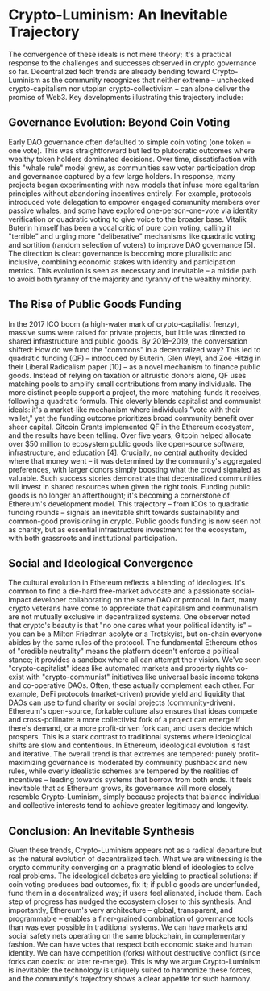 # Crypto-Luminism: An Inevitable Trajectory

The convergence of these ideals is not mere theory; it's a practical response to the challenges and successes observed in crypto governance so far. Decentralized tech trends are already bending toward Crypto-Luminism as the community recognizes that neither extreme – unchecked crypto-capitalism nor utopian crypto-collectivism – can alone deliver the promise of Web3. Key developments illustrating this trajectory include:

## Governance Evolution: Beyond Coin Voting
Early DAO governance often defaulted to simple coin voting (one token = one vote). This was straightforward but led to plutocratic outcomes where wealthy token holders dominated decisions. Over time, dissatisfaction with this "whale rule" model grew, as communities saw voter participation drop and governance captured by a few large holders. In response, many projects began experimenting with new models that infuse more egalitarian principles without abandoning incentives entirely. For example, protocols introduced vote delegation to empower engaged community members over passive whales, and some have explored one-person-one-vote via identity verification or quadratic voting to give voice to the broader base. Vitalik Buterin himself has been a vocal critic of pure coin voting, calling it "terrible" and urging more "deliberative" mechanisms like quadratic voting and sortition (random selection of voters) to improve DAO governance [5]. The direction is clear: governance is becoming more pluralistic and inclusive, combining economic stakes with identity and participation metrics. This evolution is seen as necessary and inevitable – a middle path to avoid both tyranny of the majority and tyranny of the wealthy minority.

## The Rise of Public Goods Funding
In the 2017 ICO boom (a high-water mark of crypto-capitalist frenzy), massive sums were raised for private projects, but little was directed to shared infrastructure and public goods. By 2018–2019, the conversation shifted: How do we fund the "commons" in a decentralized way? This led to quadratic funding (QF) – introduced by Buterin, Glen Weyl, and Zoe Hitzig in their Liberal Radicalism paper [10] – as a novel mechanism to finance public goods. Instead of relying on taxation or altruistic donors alone, QF uses matching pools to amplify small contributions from many individuals. The more distinct people support a project, the more matching funds it receives, following a quadratic formula. This cleverly blends capitalist and communist ideals: it's a market-like mechanism where individuals "vote with their wallet," yet the funding outcome prioritizes broad community benefit over sheer capital. Gitcoin Grants implemented QF in the Ethereum ecosystem, and the results have been telling. Over five years, Gitcoin helped allocate over $50 million to ecosystem public goods like open-source software, infrastructure, and education [4]. Crucially, no central authority decided where that money went – it was determined by the community's aggregated preferences, with larger donors simply boosting what the crowd signaled as valuable. Such success stories demonstrate that decentralized communities will invest in shared resources when given the right tools. Funding public goods is no longer an afterthought; it's becoming a cornerstone of Ethereum's development model. This trajectory – from ICOs to quadratic funding rounds – signals an inevitable shift towards sustainability and common-good provisioning in crypto. Public goods funding is now seen not as charity, but as essential infrastructure investment for the ecosystem, with both grassroots and institutional participation.

## Social and Ideological Convergence
The cultural evolution in Ethereum reflects a blending of ideologies. It's common to find a die-hard free-market advocate and a passionate social-impact developer collaborating on the same DAO or protocol. In fact, many crypto veterans have come to appreciate that capitalism and communalism are not mutually exclusive in decentralized systems. One observer noted that crypto's beauty is that "no one cares what your political identity is" – you can be a Milton Friedman acolyte or a Trotskyist, but on-chain everyone abides by the same rules of the protocol. The fundamental Ethereum ethos of "credible neutrality" means the platform doesn't enforce a political stance; it provides a sandbox where all can attempt their vision. We've seen "crypto-capitalist" ideas like automated markets and property rights co-exist with "crypto-communist" initiatives like universal basic income tokens and co-operative DAOs. Often, these actually complement each other. For example, DeFi protocols (market-driven) provide yield and liquidity that DAOs can use to fund charity or social projects (community-driven). Ethereum's open-source, forkable culture also ensures that ideas compete and cross-pollinate: a more collectivist fork of a project can emerge if there's demand, or a more profit-driven fork can, and users decide which prospers. This is a stark contrast to traditional systems where ideological shifts are slow and contentious. In Ethereum, ideological evolution is fast and iterative. The overall trend is that extremes are tempered: purely profit-maximizing governance is moderated by community pushback and new rules, while overly idealistic schemes are tempered by the realities of incentives – leading towards systems that borrow from both ends. It feels inevitable that as Ethereum grows, its governance will more closely resemble Crypto-Luminism, simply because projects that balance individual and collective interests tend to achieve greater legitimacy and longevity.

## Conclusion: An Inevitable Synthesis
Given these trends, Crypto-Luminism appears not as a radical departure but as the natural evolution of decentralized tech. What we are witnessing is the crypto community converging on a pragmatic blend of ideologies to solve real problems. The ideological debates are yielding to practical solutions: if coin voting produces bad outcomes, fix it; if public goods are underfunded, fund them in a decentralized way; if users feel alienated, include them. Each step of progress has nudged the ecosystem closer to this synthesis. And importantly, Ethereum's very architecture – global, transparent, and programmable – enables a finer-grained combination of governance tools than was ever possible in traditional systems. We can have markets and social safety nets operating on the same blockchain, in complementary fashion. We can have votes that respect both economic stake and human identity. We can have competition (forks) without destructive conflict (since forks can coexist or later re-merge). This is why we argue Crypto-Luminism is inevitable: the technology is uniquely suited to harmonize these forces, and the community's trajectory shows a clear appetite for such harmony. 